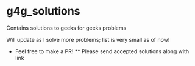 # g4g_solutions
Contains solutions to geeks for geeks problems

Will update as I solve more problems; list is very small as of now!

* Feel free to make a PR!
** Please send accepted solutions along with link
